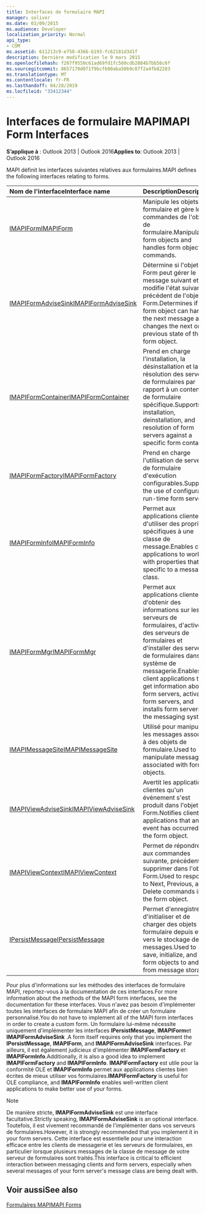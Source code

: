 ```yaml
---
title: Interfaces de formulaire MAPI
manager: soliver
ms.date: 03/09/2015
ms.audience: Developer
localization_priority: Normal
api_type:
- COM
ms.assetid: 611213c9-e758-4366-b193-fc62181d3d1f
description: Dernière modification le 9 mars 2015
ms.openlocfilehash: f207f9550c61ad69fd1fc560cdb2084b7bb56c6f
ms.sourcegitcommit: 8657170d071f9bcf680aba50b9c07f2a4fb82283
ms.translationtype: MT
ms.contentlocale: fr-FR
ms.lasthandoff: 04/28/2019
ms.locfileid: "33412344"
---
```

# <a name="mapi-form-interfaces"></a><span data-ttu-id="f7698-103">Interfaces de formulaire MAPI</span><span class="sxs-lookup"><span data-stu-id="f7698-103">MAPI Form Interfaces</span></span>

  
  
<span data-ttu-id="f7698-104">**S’applique à** : Outlook 2013 | Outlook 2016</span><span class="sxs-lookup"><span data-stu-id="f7698-104">**Applies to**: Outlook 2013 | Outlook 2016</span></span> 
  
<span data-ttu-id="f7698-105">MAPI définit les interfaces suivantes relatives aux formulaires.</span><span class="sxs-lookup"><span data-stu-id="f7698-105">MAPI defines the following interfaces relating to forms.</span></span>
  
|<span data-ttu-id="f7698-106">**Nom de l'interface**</span><span class="sxs-lookup"><span data-stu-id="f7698-106">**Interface name**</span></span>|<span data-ttu-id="f7698-107">**Description**</span><span class="sxs-lookup"><span data-stu-id="f7698-107">**Description**</span></span>|
|:-----|:-----|
|[<span data-ttu-id="f7698-108">IMAPIForm</span><span class="sxs-lookup"><span data-stu-id="f7698-108">IMAPIForm</span></span>](imapiformiunknown.md) <br/> |<span data-ttu-id="f7698-109">Manipule les objets de formulaire et gère les commandes de l'objet de formulaire.</span><span class="sxs-lookup"><span data-stu-id="f7698-109">Manipulates form objects and handles form object commands.</span></span>  <br/> |
|[<span data-ttu-id="f7698-110">IMAPIFormAdviseSink</span><span class="sxs-lookup"><span data-stu-id="f7698-110">IMAPIFormAdviseSink</span></span>](imapiformadvisesinkiunknown.md) <br/> |<span data-ttu-id="f7698-111">Détermine si l'objet Form peut gérer le message suivant et modifie l'état suivant ou précédent de l'objet Form.</span><span class="sxs-lookup"><span data-stu-id="f7698-111">Determines if the form object can handle the next message and changes the next or previous state of the form object.</span></span>  <br/> |
|[<span data-ttu-id="f7698-112">IMAPIFormContainer</span><span class="sxs-lookup"><span data-stu-id="f7698-112">IMAPIFormContainer</span></span>](imapiformcontaineriunknown.md) <br/> |<span data-ttu-id="f7698-113">Prend en charge l'installation, la désinstallation et la résolution des serveurs de formulaires par rapport à un conteneur de formulaire spécifique.</span><span class="sxs-lookup"><span data-stu-id="f7698-113">Supports installation, deinstallation, and resolution of form servers against a specific form container.</span></span>  <br/> |
|[<span data-ttu-id="f7698-114">IMAPIFormFactory</span><span class="sxs-lookup"><span data-stu-id="f7698-114">IMAPIFormFactory</span></span>](imapiformfactoryiunknown.md) <br/> |<span data-ttu-id="f7698-115">Prend en charge l'utilisation de serveurs de formulaire d'exécution configurables.</span><span class="sxs-lookup"><span data-stu-id="f7698-115">Supports the use of configurable run-time form servers.</span></span>  <br/> |
|[<span data-ttu-id="f7698-116">IMAPIFormInfo</span><span class="sxs-lookup"><span data-stu-id="f7698-116">IMAPIFormInfo</span></span>](imapiforminfoimapiprop.md) <br/> |<span data-ttu-id="f7698-117">Permet aux applications clientes d'utiliser des propriétés spécifiques à une classe de message.</span><span class="sxs-lookup"><span data-stu-id="f7698-117">Enables client applications to work with properties that are specific to a message class.</span></span>  <br/> |
|[<span data-ttu-id="f7698-118">IMAPIFormMgr</span><span class="sxs-lookup"><span data-stu-id="f7698-118">IMAPIFormMgr</span></span>](imapiformmgriunknown.md) <br/> |<span data-ttu-id="f7698-119">Permet aux applications clientes d'obtenir des informations sur les serveurs de formulaires, d'activer des serveurs de formulaires et d'installer des serveurs de formulaires dans le système de messagerie.</span><span class="sxs-lookup"><span data-stu-id="f7698-119">Enables client applications to get information about form servers, activates form servers, and installs form servers in the messaging system.</span></span>  <br/> |
|[<span data-ttu-id="f7698-120">IMAPIMessageSite</span><span class="sxs-lookup"><span data-stu-id="f7698-120">IMAPIMessageSite</span></span>](imapimessagesiteiunknown.md) <br/> |<span data-ttu-id="f7698-121">Utilisé pour manipuler les messages associés à des objets de formulaire.</span><span class="sxs-lookup"><span data-stu-id="f7698-121">Used to manipulate messages associated with form objects.</span></span>  <br/> |
|[<span data-ttu-id="f7698-122">IMAPIViewAdviseSink</span><span class="sxs-lookup"><span data-stu-id="f7698-122">IMAPIViewAdviseSink</span></span>](imapiviewadvisesinkiunknown.md) <br/> |<span data-ttu-id="f7698-123">Avertit les applications clientes qu'un événement s'est produit dans l'objet Form.</span><span class="sxs-lookup"><span data-stu-id="f7698-123">Notifies client applications that an event has occurred in the form object.</span></span>  <br/> |
|[<span data-ttu-id="f7698-124">IMAPIViewContext</span><span class="sxs-lookup"><span data-stu-id="f7698-124">IMAPIViewContext</span></span>](imapiviewcontextiunknown.md) <br/> |<span data-ttu-id="f7698-125">Permet de répondre aux commandes suivante, précédente et supprimer dans l'objet Form.</span><span class="sxs-lookup"><span data-stu-id="f7698-125">Used to respond to Next, Previous, and Delete commands in the form object.</span></span>  <br/> |
|[<span data-ttu-id="f7698-126">IPersistMessage</span><span class="sxs-lookup"><span data-stu-id="f7698-126">IPersistMessage</span></span>](ipersistmessageiunknown.md) <br/> |<span data-ttu-id="f7698-127">Permet d'enregistrer, d'initialiser et de charger des objets de formulaire depuis et vers le stockage des messages.</span><span class="sxs-lookup"><span data-stu-id="f7698-127">Used to save, initialize, and load form objects to and from message storage.</span></span>  <br/> |
   
<span data-ttu-id="f7698-128">Pour plus d'informations sur les méthodes des interfaces de formulaire MAPI, reportez-vous à la documentation de ces interfaces.</span><span class="sxs-lookup"><span data-stu-id="f7698-128">For more information about the methods of the MAPI form interfaces, see the documentation for these interfaces.</span></span> <span data-ttu-id="f7698-129">Vous n'avez pas besoin d'implémenter toutes les interfaces de formulaire MAPI afin de créer un formulaire personnalisé.</span><span class="sxs-lookup"><span data-stu-id="f7698-129">You do not have to implement all of the MAPI form interfaces in order to create a custom form.</span></span> <span data-ttu-id="f7698-130">Un formulaire lui-même nécessite uniquement d'implémenter les interfaces **IPersistMessage**, **IMAPIForm**et **IMAPIFormAdviseSink** .</span><span class="sxs-lookup"><span data-stu-id="f7698-130">A form itself requires only that you implement the **IPersistMessage**, **IMAPIForm**, and **IMAPIFormAdviseSink** interfaces.</span></span> <span data-ttu-id="f7698-131">Par ailleurs, il est également judicieux d'implémenter **IMAPIFormFactory** et **IMAPIFormInfo**.</span><span class="sxs-lookup"><span data-stu-id="f7698-131">Additionally, it is also a good idea to implement **IMAPIFormFactory** and **IMAPIFormInfo**.</span></span> <span data-ttu-id="f7698-132">**IMAPIFormFactory** est utile pour la conformité OLE et **IMAPIFormInfo** permet aux applications clientes bien écrites de mieux utiliser vos formulaires.</span><span class="sxs-lookup"><span data-stu-id="f7698-132">**IMAPIFormFactory** is useful for OLE compliance, and **IMAPIFormInfo** enables well-written client applications to make better use of your forms.</span></span> 
  
> [!NOTE]
> <span data-ttu-id="f7698-133">De manière stricte, **IMAPIFormAdviseSink** est une interface facultative.</span><span class="sxs-lookup"><span data-stu-id="f7698-133">Strictly speaking, **IMAPIFormAdviseSink** is an optional interface.</span></span> <span data-ttu-id="f7698-134">Toutefois, il est vivement recommandé de l'implémenter dans vos serveurs de formulaires.</span><span class="sxs-lookup"><span data-stu-id="f7698-134">However, it is strongly recommended that you implement it in your form servers.</span></span> <span data-ttu-id="f7698-135">Cette interface est essentielle pour une interaction efficace entre les clients de messagerie et les serveurs de formulaires, en particulier lorsque plusieurs messages de la classe de message de votre serveur de formulaires sont traités.</span><span class="sxs-lookup"><span data-stu-id="f7698-135">This interface is critical to efficient interaction between messaging clients and form servers, especially when several messages of your form server's message class are being dealt with.</span></span> 
  
## <a name="see-also"></a><span data-ttu-id="f7698-136">Voir aussi</span><span class="sxs-lookup"><span data-stu-id="f7698-136">See also</span></span>



[<span data-ttu-id="f7698-137">Formulaires MAPI</span><span class="sxs-lookup"><span data-stu-id="f7698-137">MAPI Forms</span></span>](mapi-forms.md)

